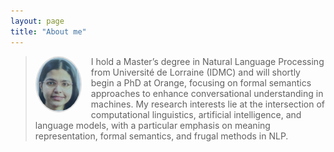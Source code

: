 ```yaml
---
layout: page
title: "About me"
---
```

> <img src="/assets/images/internship_photo.png" alt="Profile photo" width="70" style="float: left; margin-right: 15px; border-radius: 50%; border: 2px solid #ddd;">
>
> I hold a Master’s degree in Natural Language Processing from Université de Lorraine (IDMC) and will shortly begin a PhD at Orange, focusing on formal semantics approaches to enhance conversational understanding in machines. My research interests lie at the intersection of computational linguistics, artificial intelligence, and language models, with a particular emphasis on meaning representation, formal semantics, and frugal methods in NLP.

